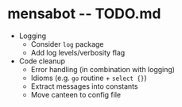 # mensabot -- TODO.md

- Logging
    - Consider `log` package
    - Add log levels/verbosity flag
- Code cleanup
    - Error handling (in combination with logging)
    - Idioms (e.g. `go` routine + `select {}`)
    - Extract messages into constants
    - Move canteen to config file